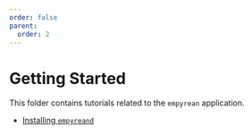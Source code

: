 ```yaml
---
order: false
parent:
  order: 2
---
```


# Getting Started

This folder contains tutorials related to the `empyrean` application.

- [Installing `empyreand`](./installation.md)
